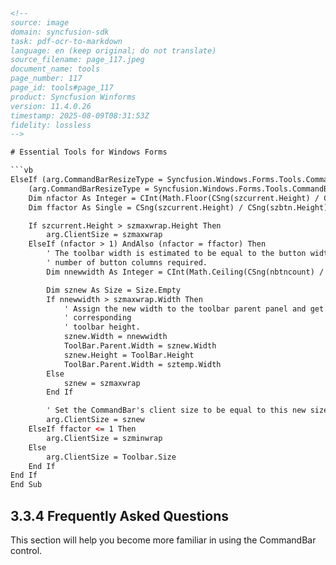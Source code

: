 ```html
<!--
source: image
domain: syncfusion-sdk
task: pdf-ocr-to-markdown
language: en (keep original; do not translate)
source_filename: page_117.jpeg
document_name: tools
page_number: 117
page_id: tools#page_117
product: Syncfusion Winforms
version: 11.4.0.26
timestamp: 2025-08-09T08:31:53Z
fidelity: lossless
-->

# Essential Tools for Windows Forms

```vb
ElseIf (arg.CommandBarResizeType = Syncfusion.Windows.Forms.Tools.CommandBarResizeType.Bottom) OrElse
    (arg.CommandBarResizeType = Syncfusion.Windows.Forms.Tools.CommandBarResizeType.Top) Then
    Dim nfactor As Integer = CInt(Math.Floor(CSng(szcurrent.Height) / CSng(szbtn.Height)))
    Dim ffactor As Single = CSng(szcurrent.Height) / CSng(szbtn.Height)

    If szcurrent.Height > szmaxwrap.Height Then
        arg.ClientSize = szmaxwrap
    ElseIf (nfactor > 1) AndAlso (nfactor = ffactor) Then
        ' The toolbar width is estimated to be equal to the button width + the
        ' number of button columns required.
        Dim nnewwidth As Integer = CInt(Math.Ceiling(CSng(nbtncount) / CSng(nfactor))) * szbtn.Width

        Dim sznew As Size = Size.Empty
        If nnewwidth > szmaxwrap.Width Then
            ' Assign the new width to the toolbar parent panel and get the
            ' corresponding
            ' toolbar height.
            sznew.Width = nnewwidth
            ToolBar.Parent.Width = sznew.Width
            sznew.Height = ToolBar.Height
            ToolBar.Parent.Width = sztemp.Width
        Else
            sznew = szmaxwrap
        End If

        ' Set the CommandBar's client size to be equal to this new size.
        arg.ClientSize = sznew
    ElseIf ffactor <= 1 Then
        arg.ClientSize = szminwrap
    Else
        arg.ClientSize = Toolbar.Size
    End If
End If
End Sub
```

## 3.3.4 Frequently Asked Questions

This section will help you become more familiar in using the CommandBar control.

<!-- tags: [Syncfusion Winforms, CommandBar, version] keywords: [EssentialTools, CommandBarResizeType, ButtonColumns, CommandBar, ClientSize, Toolbar, ControlBar] -->
```